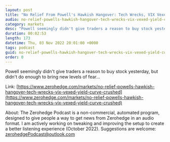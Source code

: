 ```yaml
---
layout: post
title: "No Relief From Powell's Hawkish Hangover: Tech Wrecks, VIX Vexed, Yield Curve Crushed"
audio: no-relief-powells-hawkish-hangover-tech-wrecks-vix-vexed-yield-curve-crushed-0
category: markets
desc: "Powell seemingly didn't give traders a reason to buy stock yesterday, but didn't do enough to bring new levels of fear..."
duration: 00:02:53
length: 173
datetime: Thu, 03 Nov 2022 20:01:00 +0000
tags: podcast
guid: no-relief-powells-hawkish-hangover-tech-wrecks-vix-vexed-yield-curve-crushed-0
order: 0
---
```

Powell seemingly didn't give traders a reason to buy stock yesterday, but didn't do enough to bring new levels of fear...

Link: [https://www.zerohedge.com/markets/no-relief-powells-hawkish-hangover-tech-wrecks-vix-vexed-yield-curve-crushed](https://www.zerohedge.com/markets/no-relief-powells-hawkish-hangover-tech-wrecks-vix-vexed-yield-curve-crushed)

About: The Zerohedge Podcast is a non-commercial, automated program, designed to give people a way to get news from Zerohedge in an audio format.  I am actively working on tweaking and improving the setup to create a better listening experience (October 2022).  Suggestions are welcome: [zerohedgePodcast@outlook.com](mailto:zerohedgePodcast@outlook.com)